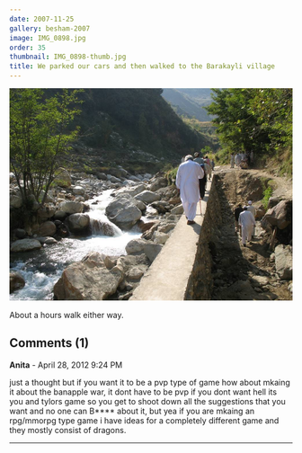 ```yaml
---
date: 2007-11-25
gallery: besham-2007
image: IMG_0898.jpg
order: 35
thumbnail: IMG_0898-thumb.jpg
title: We parked our cars and then walked to the Barakayli village
---
```


![We parked our cars and then walked to the Barakayli village](./IMG_0898.jpg)

About a hours walk either way.

<div id="comments">

## Comments (1)

**Anita** - April 28, 2012  9:24 PM

just a thought but if you want it to be a pvp type of game how about mkaing it about the banapple war, it dont have to be pvp if you dont want hell its you and tylors game so you get to shoot down all the suggestions that you want and no one can B**** about it, but yea if you are mkaing an rpg/mmorpg type game i have ideas for a completely different game and they mostly consist of dragons.

---

</div>